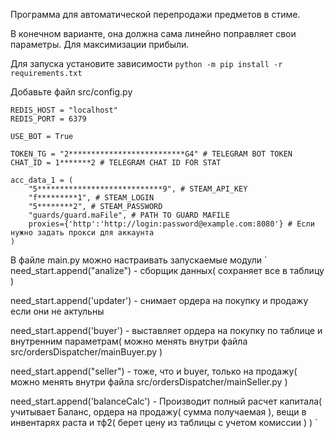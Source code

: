 Программа для автоматической перепродажи предметов в стиме.

В конечном варианте, она должна сама линейно поправляет свои параметры. Для максимизации прибыли.

Для запуска установите зависимости
`
python -m pip install -r requirements.txt
`

Добавьте файл src/config.py
```
REDIS_HOST = "localhost"
REDIS_PORT = 6379

USE_BOT = True

TOKEN_TG = "2**************************G4" # TELEGRAM BOT TOKEN
CHAT_ID = 1*******2 # TELEGRAM CHAT ID FOR STAT

acc_data_1 = (
	"5****************************9", # STEAM_API_KEY
	"f*********1", # STEAM_LOGIN
	"5********2", # STEAM_PASSWORD
	"guards/guard.maFile", # PATH TO GUARD MAFILE
	proxies={'http':'http://login:password@example.com:8080'} # Если нужно задать прокси для аккаунта
)
```

В файле main.py можно настраивать запускаемые модули
`
need_start.append("analize") - сборщик данных( сохраняет все в таблицу )

need_start.append('updater') - снимает ордера на покупку и продажу если они не актульны

need_start.append('buyer') - выставляет ордера на покупку по таблице и внутренним параметрам( можно менять внутри файла src/ordersDispatcher/mainBuyer.py )

need_start.append("seller") - тоже, что и buyer, только на продажу( можно менять внутри файла src/ordersDispatcher/mainSeller.py )

need_start.append('balanceCalc') - Производит полный расчет капитала( учитывает Баланс, ордера на продажу( сумма получаемая ), вещи в инвентарях раста и тф2( берет цену из таблицы с учетом комиссии ) )
`